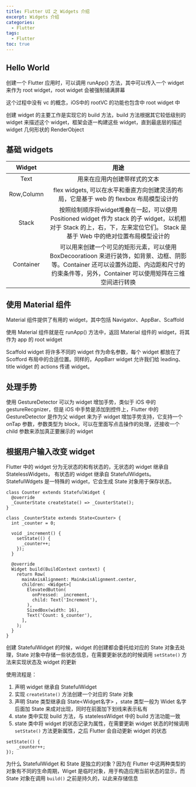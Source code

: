 ```yaml
---
title: Flutter UI 之 Widgets 介绍
excerpt: Widgets 介绍
categories:
  - Flutter
tags:
  - Flutter
toc: true
---
```


## Hello World
创建一个 Flutter 应用时，可以调用 runApp() 方法，其中可以传入一个 widget 来作为 root widget，root widget 会被强制铺满屏幕

这个过程中没有 vc 的概念，iOS中的 rootVC 的功能也包含中 root widget 中

创建 widget 的主要工作是实现它的 build 方法，build 方法根据其它较低级别的 widget 来描述这个 widget，框架会逐一构建这些 widget，直到最底层的描述 widget 几何形状的 RenderObject

## 基础 widgets
|Widget|用途|
|:-------:|:-------:|
|Text|用来在应用内创建带样式的文本|
|Row,Column|flex widgets, 可以在水平和垂直方向创建灵活的布局，它是基于 web 的 flexbox 布局模型设计的|
|Stack|按照绘制顺序将widget堆叠在一起，可以使用 Positioned widget 作为 stack 的子 widget，以机相对于 Stack 的上，右，下，左来定位它们。 Stack 是基于 Web 中的绝对位置布局模型设计的|
|Container|可以用来创建一个可见的矩形元素，可以使用 BoxDecooratioon 来进行装饰，如背景、边框、阴影等。Container 还可以设置外边距、内边距和尺寸的约束条件等，另外，Container 可以使用矩阵在三维空间进行转换|

## 使用 Material 组件
Material 组件提供了有用的 widget，其中包括 Navigator、AppBar、Scaffold

使用 Material 组件就是在 runApp() 方法中，返回 Material 组件的 widget，将其作为 app 的 root widget

Scaffold widget 将许多不同的 widget 作为命名参数，每个 widget 都放在了 Scofford 布局中的合适位置。同样的，AppBarr widget 允许我们给 leading、title widget 的 actions 传递 widget。

## 处理手势
使用 GestureDetector 可以为 widget 增加手势，类似于 iOS 中的gestureRecgnizer，但是 iOS 中手势是添加到控件上，Flutter 中的 GestureDetector 是作为父 widget 来为子 widget 增加手势支持，它支持一个 onTap 参数，参数类型为 block，可以在里面写点击操作的处理，还接收一个 child 参数来添加真正要展示的 widget

## 根据用户输入改变 widget
Flutter 中的 widget 分为无状态的和有状态的，无状态的 widget 继承自 StatelessWidgets， 有状态的 widget 继承自 StatefulWidgets。
StatefulWdgets 是一特殊的 widget，它会生成 State 对象用于保存状态。

```
class Counter extends StatefulWidget {
  @override
  _CounterState createState() => _CounterState();
}

class _CounterState extends State<Counter> {
  int _counter = 0;

  void _increment() {
    setState(() {
      _counter++;
    });
  }

  @override
  Widget build(BuildContext context) {
    return Row(
      mainAxisAlignment: MainAxisAlignment.center,
      children: <Widget>[
        ElevatedButton(
          onPressed: _increment,
          child: Text('Increment'),
        ),
        SizedBox(width: 16),
        Text('Count: $_counter'),
      ],
    );
  }
}
```
创建 StatefulWidget 的时候，widget 的创建都会委托给对应的 State 对象去处理，State 对象中存储一些状态信息，在需要更新状态的时候调用 `setState()` 方法来实现状态及 widget 的更新

使用流程是：
1. 声明 widget 继承自 StatefulWidget
2. 实现 `createState()` 方法创建一个对应的 State 对象
3. 声明 State 类型继承自 State<Widget名字> ，state 类型一般为 Widet 名字后面加 State 来成对出现，同时在前面加下划线来表示私有
4. state 类中实现 build 方法，与 statelessWidget 中的 build 方法功能一致
5. state 类中将 widget 的状态记录为属性，在需要更新 widget 状态的时候调用 `setState()` 方法更新属性，之后 Flutter 会自动更新 widget 的状态
```
setState(() {
    _counter++;
});
```

为什么 StatefulWidget 和 State 是独立的对象？因为在 Flutter 中这两种类型的对象有不同的生命周期，Wiget 是临时对象，用于构造应用当前状态的显示，而 State 对象在调用 `build()` 之前是持久的，以此来存储信息
